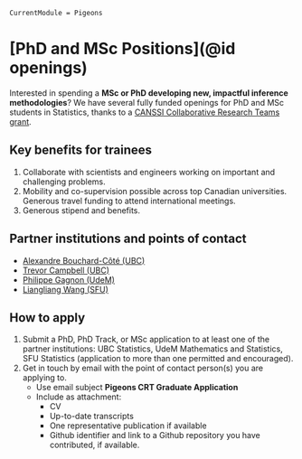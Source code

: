 ```@meta
CurrentModule = Pigeons
```
# [PhD and MSc Positions](@id openings)


Interested in spending a **MSc or PhD developing new, impactful inference methodologies**?
We have several fully funded openings for PhD and MSc students in Statistics, thanks 
to a [CANSSI Collaborative Research Teams grant](https://canssi.ca/story/crt-27/). 


## Key benefits for trainees

1. Collaborate with scientists and engineers working on important and challenging problems. 
2. Mobility and co-supervision possible across top Canadian universities. Generous travel funding to attend international meetings. 
3. Generous stipend and benefits. 


## Partner institutions and points of contact

- [Alexandre Bouchard-Côté (UBC)](https://www.stat.ubc.ca/~bouchard/index.html)
- [Trevor Campbell (UBC)](https://trevorcampbell.me/)
- [Philippe Gagnon (UdeM)](https://philippegagnonphd.github.io/website/)
- [Liangliang Wang (SFU)](https://www.sfu.ca/~lwa68/)


## How to apply

1. Submit a PhD, PhD Track, or MSc application to at least one of the partner institutions: UBC Statistics, UdeM Mathematics and Statistics, SFU Statistics (application to more than one permitted and encouraged). 
2. Get in touch by email with the point of contact person(s) you are applying to.
    - Use email subject **Pigeons CRT Graduate Application**
    - Include as attachment:
        - CV 
        - Up-to-date transcripts
        - One representative publication if available
        - Github identifier and link to a Github repository you have contributed, if available.

